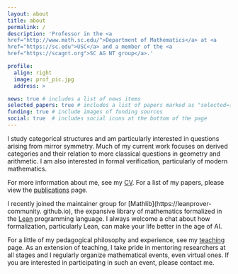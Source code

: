```yaml
---
layout: about
title: about
permalink: /
description: 'Professor in the <a
href="http://www.math.sc.edu/">Department of Mathematics</a> at <a
href="https://sc.edu">USC</a> and a member of the <a
href="https://scagnt.org">SC AG NT group</a>.'

profile:
  align: right
  image: prof_pic.jpg
  address: >

news: true # includes a list of news items
selected_papers: true # includes a list of papers marked as "selected={true}"
funding: true # include images of funding sources
social: true  # includes social icons at the bottom of the page
---
```


I study categorical structures and am particularly interested in questions arising
from mirror symmetry. Much of my current work focuses on derived categories and
their relation to more classical questions in geometry and arithmetic. I am also
interested in formal verification, particularly of modern mathematics.

For more information about me, see my <a href="{{ '/assets/pdf/ballard_cv.pdf'
| prepend: site.baseurl | prepend: site.url }}">CV</a>. For a list of my
papers, please view the <a href="./publications/">publications</a> page.

I recently joined the maintainer group for [Mathlib](https://leanprover-community.
github.io), the expansive library of mathematics formalized in the
[Lean](https://lean-lang.org) programming language. I always welcome a
chat about how formalization, particularly Lean, can make your life better
in the age of AI.

For a little of my pedagogical philosophy and experience, see my <a
href="./teaching">teaching</a> page. As an extension of teaching, I take pride
in mentoring researchers at all stages and I regularly organize mathematical
events, even virtual ones. If you are interested in participating
in such an event, please contact me.
